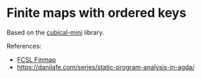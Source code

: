 # Finite maps with ordered keys

Based on the [cubical-mini](https://github.com/cmcmA20/cubical-mini/) library.

References:

* [FCSL Finmap](https://github.com/imdea-software/fcsl-pcm/blob/master/core/finmap.v)
* https://danilafe.com/series/static-program-analysis-in-agda/
